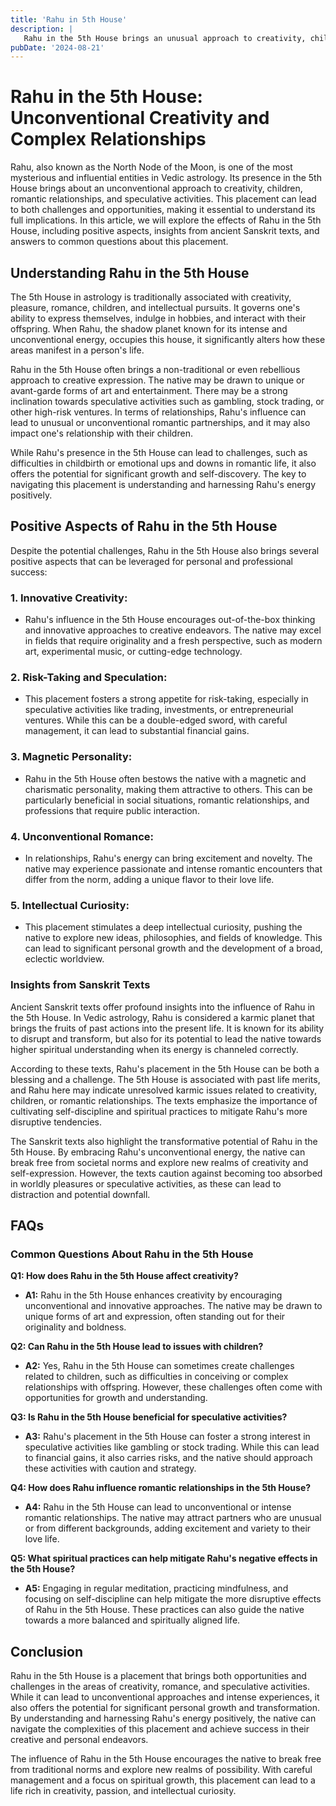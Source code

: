 ```yaml
---
title: 'Rahu in 5th House'
description: |
   Rahu in the 5th House brings an unusual approach to creativity, children, or romantic relationships. The native may be drawn to speculative activities like gambling, with potential issues related to progeny.
pubDate: '2024-08-21'
---
```


# Rahu in the 5th House: Unconventional Creativity and Complex Relationships

Rahu, also known as the North Node of the Moon, is one of the most mysterious and influential entities in Vedic astrology. Its presence in the 5th House brings about an unconventional approach to creativity, children, romantic relationships, and speculative activities. This placement can lead to both challenges and opportunities, making it essential to understand its full implications. In this article, we will explore the effects of Rahu in the 5th House, including positive aspects, insights from ancient Sanskrit texts, and answers to common questions about this placement.

## Understanding Rahu in the 5th House

The 5th House in astrology is traditionally associated with creativity, pleasure, romance, children, and intellectual pursuits. It governs one's ability to express themselves, indulge in hobbies, and interact with their offspring. When Rahu, the shadow planet known for its intense and unconventional energy, occupies this house, it significantly alters how these areas manifest in a person's life.

Rahu in the 5th House often brings a non-traditional or even rebellious approach to creative expression. The native may be drawn to unique or avant-garde forms of art and entertainment. There may be a strong inclination towards speculative activities such as gambling, stock trading, or other high-risk ventures. In terms of relationships, Rahu's influence can lead to unusual or unconventional romantic partnerships, and it may also impact one's relationship with their children.

While Rahu's presence in the 5th House can lead to challenges, such as difficulties in childbirth or emotional ups and downs in romantic life, it also offers the potential for significant growth and self-discovery. The key to navigating this placement is understanding and harnessing Rahu's energy positively.

## Positive Aspects of Rahu in the 5th House

Despite the potential challenges, Rahu in the 5th House also brings several positive aspects that can be leveraged for personal and professional success:

### 1. **Innovative Creativity:**
   - Rahu's influence in the 5th House encourages out-of-the-box thinking and innovative approaches to creative endeavors. The native may excel in fields that require originality and a fresh perspective, such as modern art, experimental music, or cutting-edge technology.

### 2. **Risk-Taking and Speculation:**
   - This placement fosters a strong appetite for risk-taking, especially in speculative activities like trading, investments, or entrepreneurial ventures. While this can be a double-edged sword, with careful management, it can lead to substantial financial gains.

### 3. **Magnetic Personality:**
   - Rahu in the 5th House often bestows the native with a magnetic and charismatic personality, making them attractive to others. This can be particularly beneficial in social situations, romantic relationships, and professions that require public interaction.

### 4. **Unconventional Romance:**
   - In relationships, Rahu's energy can bring excitement and novelty. The native may experience passionate and intense romantic encounters that differ from the norm, adding a unique flavor to their love life.

### 5. **Intellectual Curiosity:**
   - This placement stimulates a deep intellectual curiosity, pushing the native to explore new ideas, philosophies, and fields of knowledge. This can lead to significant personal growth and the development of a broad, eclectic worldview.

### Insights from Sanskrit Texts

Ancient Sanskrit texts offer profound insights into the influence of Rahu in the 5th House. In Vedic astrology, Rahu is considered a karmic planet that brings the fruits of past actions into the present life. It is known for its ability to disrupt and transform, but also for its potential to lead the native towards higher spiritual understanding when its energy is channeled correctly.

According to these texts, Rahu's placement in the 5th House can be both a blessing and a challenge. The 5th House is associated with past life merits, and Rahu here may indicate unresolved karmic issues related to creativity, children, or romantic relationships. The texts emphasize the importance of cultivating self-discipline and spiritual practices to mitigate Rahu's more disruptive tendencies.

The Sanskrit texts also highlight the transformative potential of Rahu in the 5th House. By embracing Rahu's unconventional energy, the native can break free from societal norms and explore new realms of creativity and self-expression. However, the texts caution against becoming too absorbed in worldly pleasures or speculative activities, as these can lead to distraction and potential downfall.

## FAQs

### Common Questions About Rahu in the 5th House

**Q1: How does Rahu in the 5th House affect creativity?**

   - **A1:** Rahu in the 5th House enhances creativity by encouraging unconventional and innovative approaches. The native may be drawn to unique forms of art and expression, often standing out for their originality and boldness.

**Q2: Can Rahu in the 5th House lead to issues with children?**

   - **A2:** Yes, Rahu in the 5th House can sometimes create challenges related to children, such as difficulties in conceiving or complex relationships with offspring. However, these challenges often come with opportunities for growth and understanding.

**Q3: Is Rahu in the 5th House beneficial for speculative activities?**

   - **A3:** Rahu's placement in the 5th House can foster a strong interest in speculative activities like gambling or stock trading. While this can lead to financial gains, it also carries risks, and the native should approach these activities with caution and strategy.

**Q4: How does Rahu influence romantic relationships in the 5th House?**

   - **A4:** Rahu in the 5th House can lead to unconventional or intense romantic relationships. The native may attract partners who are unusual or from different backgrounds, adding excitement and variety to their love life.

**Q5: What spiritual practices can help mitigate Rahu's negative effects in the 5th House?**

   - **A5:** Engaging in regular meditation, practicing mindfulness, and focusing on self-discipline can help mitigate the more disruptive effects of Rahu in the 5th House. These practices can also guide the native towards a more balanced and spiritually aligned life.

## Conclusion

Rahu in the 5th House is a placement that brings both opportunities and challenges in the areas of creativity, romance, and speculative activities. While it can lead to unconventional approaches and intense experiences, it also offers the potential for significant personal growth and transformation. By understanding and harnessing Rahu's energy positively, the native can navigate the complexities of this placement and achieve success in their creative and personal endeavors.

The influence of Rahu in the 5th House encourages the native to break free from traditional norms and explore new realms of possibility. With careful management and a focus on spiritual growth, this placement can lead to a life rich in creativity, passion, and intellectual curiosity.
